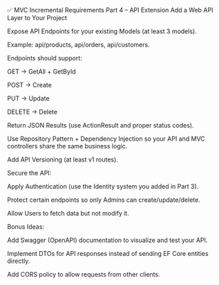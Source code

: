 ✅ MVC Incremental Requirements Part 4 – API Extension
Add a Web API Layer to Your Project

Expose API Endpoints for your existing Models (at least 3 models).

Example: api/products, api/orders, api/customers.

Endpoints should support:

GET → GetAll + GetById

POST → Create

PUT → Update

DELETE → Delete

Return JSON Results (use ActionResult<T> and proper status codes).

Use Repository Pattern + Dependency Injection so your API and MVC controllers share the same business logic.

Add API Versioning (at least v1 routes).

Secure the API:

Apply Authentication (use the Identity system you added in Part 3).

Protect certain endpoints so only Admins can create/update/delete.

Allow Users to fetch data but not modify it.

Bonus Ideas:

Add Swagger (OpenAPI) documentation to visualize and test your API.

Implement DTOs for API responses instead of sending EF Core entities directly.

Add CORS policy to allow requests from other clients.
